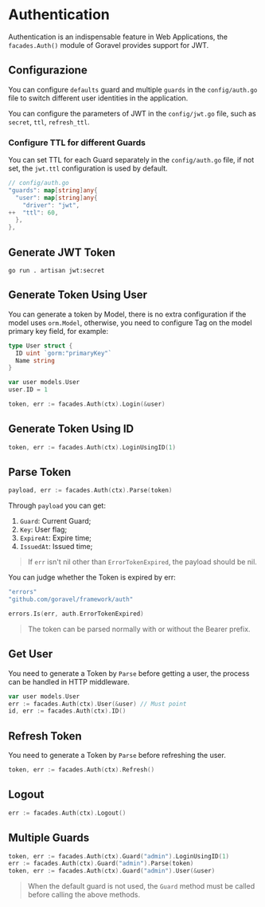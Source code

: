 # Authentication

Authentication is an indispensable feature in Web Applications, the `facades.Auth()` module of Goravel provides support
for JWT.

## Configurazione

You can configure `defaults` guard and multiple `guards` in the `config/auth.go` file to switch different user
identities in the application.

You can configure the parameters of JWT in the `config/jwt.go` file, such as `secret`, `ttl`, `refresh_ttl`.

### Configure TTL for different Guards

You can set TTL for each Guard separately in the `config/auth.go` file, if not set, the `jwt.ttl` configuration is used
by default.

```go
// config/auth.go
"guards": map[string]any{
  "user": map[string]any{
    "driver": "jwt",
++  "ttl": 60,
  },
},
```

## Generate JWT Token

```shell
go run . artisan jwt:secret
```

## Generate Token Using User

You can generate a token by Model, there is no extra configuration if the model uses `orm.Model`, otherwise, you need to
configure Tag on the model primary key field, for example:

```go
type User struct {
  ID uint `gorm:"primaryKey"`
  Name string
}

var user models.User
user.ID = 1

token, err := facades.Auth(ctx).Login(&user)
```

## Generate Token Using ID

```go
token, err := facades.Auth(ctx).LoginUsingID(1)
```

## Parse Token

```go
payload, err := facades.Auth(ctx).Parse(token)
```

Through `payload` you can get:

1. `Guard`: Current Guard;
2. `Key`: User flag;
3. `ExpireAt`: Expire time;
4. `IssuedAt`: Issued time;

> If `err` isn't nil other than `ErrorTokenExpired`, the payload should be nil.

You can judge whether the Token is expired by err:

```go
"errors"
"github.com/goravel/framework/auth"

errors.Is(err, auth.ErrorTokenExpired)
```

> The token can be parsed normally with or without the Bearer prefix.

## Get User

You need to generate a Token by `Parse` before getting a user, the process can be handled in HTTP middleware.

```go
var user models.User
err := facades.Auth(ctx).User(&user) // Must point
id, err := facades.Auth(ctx).ID()
```

## Refresh Token

You need to generate a Token by `Parse` before refreshing the user.

```go
token, err := facades.Auth(ctx).Refresh()
```

## Logout

```go
err := facades.Auth(ctx).Logout()
```

## Multiple Guards

```go
token, err := facades.Auth(ctx).Guard("admin").LoginUsingID(1)
err := facades.Auth(ctx).Guard("admin").Parse(token)
token, err := facades.Auth(ctx).Guard("admin").User(&user)
```

> When the default guard is not used, the `Guard` method must be called before calling the above methods.
